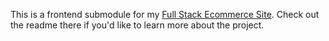 This is a frontend submodule for my [Full Stack Ecommerce Site](https://github.com/FrickTob/Full-Stack-Ecommerce-Site). Check out the readme there if you'd like to learn more about the project.
